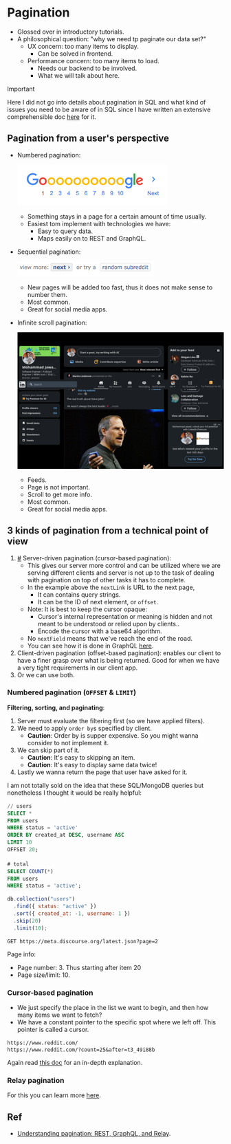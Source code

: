 # Pagination

- Glossed over in introductory tutorials.
- A philosophical question: "why we need tp paginate our data set?"
  - UX concern: too many items to display.
    - Can be solved in frontend.
  - Performance concern: too many items to load.
    - Needs our backend to be involved.
    - What we will talk about here.

> [!IMPORTANT]
>
> Here I did not go into details about pagination in SQL and what kind of issues you need to be aware of in SQL since I have written an extensive comprehensible doc [here](https://github.com/kasir-barati/sql/blob/main/.github/docs/select/pagination.md) for it.

## Pagination from a user's perspective

- Numbered pagination:

  ![Google pagination UX](./assets/google-pagination-ux.png)

  - Something stays in a page for a certain amount of time usually.
  - Easiest tom implement with technologies we have:
    - Easy to query data.
    - Maps easily on to REST and GraphQL.

- Sequential pagination:

  ![Reddit pagination UX](./assets/reddit-pagination-ux.png)

  - New pages will be added too fast, thus it does not make sense to number them.
  - Most common.
  - Great for social media apps.

- Infinite scroll pagination:

  ![LinkedIn pagination UX](./assets/linkedin-pagination-ux.png)

  - Feeds.
  - Page is not important.
  - Scroll to get more info.
  - Most common.
  - Great for social media apps.

## 3 kinds of pagination from a technical point of view

1.  <a href="#cursorBasedPagination" id="cursorBasedPagination">#</a> Server-driven pagination (cursor-based pagination):
    - This gives our server more control and can be utilized where we are serving different clients and server is not up to the task of dealing with pagination on top of other tasks it has to complete.
    - In the example above the `nextLink` is URL to the next page,
      - It can contains query strings.
      - It can be the ID of next element, or `offset`.
    - Note: It is best to keep the cursor opaque:
      - Cursor's internal representation or meaning is hidden and not meant to be understood or relied upon by clients..
      - Encode the cursor with a base64 algorithm.
    - No `nextField` means that we've reach the end of the road.
    - You can see how it is done in GraphQL [here](https://github.com/kasir-barati/graphql-js-ts/tree/main/docs/best-practices/pagination.md).
2.  Client-driven pagination (offset-based pagination): enables our client to have a finer grasp over what is being returned. Good for when we have a very tight requirements in our client app.
3.  Or we can use both.

### Numbered pagination (`OFFSET` & `LIMIT`)

**Filtering, sorting, and paginating**:

1. Server must evaluate the filtering first (so we have applied filters).
2. We need to apply `order by`s specified by client.
   - **Caution**: Order by is supper expensive. So you might wanna consider to not implement it.
3. We can skip part of it.
   - **Caution**: It's easy to skipping an item.
   - **Caution**: It's easy to display same data twice!
4. Lastly we wanna return the page that user have asked for it.

I am not totally sold on the idea that these SQL/MongoDB queries but nonetheless I thought it would be really helpful:

```sql
// users
SELECT *
FROM users
WHERE status = 'active'
ORDER BY created_at DESC, username ASC
LIMIT 10
OFFSET 20;

# total
SELECT COUNT(*)
FROM users
WHERE status = 'active';
```

```js
db.collection("users")
  .find({ status: "active" })
  .sort({ created_at: -1, username: 1 })
  .skip(20)
  .limit(10);
```

```http
GET https://meta.discourse.org/latest.json?page=2
```

Page info:

- Page number: 3. Thus starting after item 20
- Page size/limit: 10.

### Cursor-based pagination

- We just specify the place in the list we want to begin, and then how many items we want to fetch?
- We have a constant pointer to the specific spot where we left off. This pointer is called a cursor.

```http
https://www.reddit.com/
https://www.reddit.com/?count=25&after=t3_49i88b
```

Again read [this doc](https://github.com/kasir-barati/sql/blob/main/.github/docs/select/pagination.md) for an in-depth explanation.

### Relay pagination

For this you can learn more [here](https://github.com/kasir-barati/graphql-js-ts/blob/main/docs/best-practices/pagination.md).

## Ref

- [Understanding pagination: REST, GraphQL, and Relay](https://www.apollographql.com/blog/understanding-pagination-rest-graphql-and-relay).
